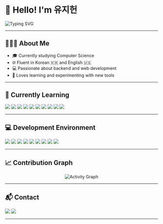 <h1 align="left">👋 Hello! I'm 유지헌</h1>

<p align="left">
  <img src="https://readme-typing-svg.demolab.com?font=Fira+Code&weight=500&pause=1000&color=58A6FF&vCenter=true&width=600&lines=A+Korean+developer+who+loves+clean+code.;Keep+learning+and+building+meaningful+things." alt="Typing SVG" />
</p>

---

## 🧑🏻‍🎓 About Me

- 🎓 Currently studying Computer Science  
- 🌐 Fluent in Korean 🇰🇷 and English 🇺🇸  
- 💻 Passionate about backend and web development  
- 🧠 Loves learning and experimenting with new tools  

---

## 🌱 Currently Learning

<p align="left">
  <a href="https://www.python.org"><img src="https://img.shields.io/badge/Python-3776AB?style=for-the-badge&logo=python&logoColor=white"/></a>
  <a href="https://en.cppreference.com/w/"><img src="https://img.shields.io/badge/C-00599C?style=for-the-badge&logo=c&logoColor=white"/></a>
  <a href="https://isocpp.org/"><img src="https://img.shields.io/badge/C++-00599C?style=for-the-badge&logo=c%2B%2B&logoColor=white"/></a>
  <a href="https://learn.microsoft.com/dotnet/csharp/"><img src="https://img.shields.io/badge/C%23-239120?style=for-the-badge&logo=c-sharp&logoColor=white"/></a>
  <a href="https://www.java.com"><img src="https://img.shields.io/badge/Java-ED8B00?style=for-the-badge&logo=openjdk&logoColor=white"/></a>
  <a href="https://spring.io/"><img src="https://img.shields.io/badge/Spring-6DB33F?style=for-the-badge&logo=spring&logoColor=white"/></a>
  <a href="https://www.mysql.com"><img src="https://img.shields.io/badge/MySQL-4479A1?style=for-the-badge&logo=mysql&logoColor=white"/></a>
  <a href="https://mariadb.org"><img src="https://img.shields.io/badge/MariaDB-003545?style=for-the-badge&logo=mariadb&logoColor=white"/></a>
  <a href="https://www.mongodb.com"><img src="https://img.shields.io/badge/MongoDB-47A248?style=for-the-badge&logo=mongodb&logoColor=white"/></a>
  <a href="https://www.oracle.com/database/"><img src="https://img.shields.io/badge/Oracle-F80000?style=for-the-badge&logo=oracle&logoColor=white"/></a>
</p>

---

## 💻 Development Environment

<p align="left">
  <a href="#"><img src="https://img.shields.io/badge/Visual_Studio_2022-5C2D91?style=for-the-badge&logo=visualstudio&logoColor=white"/></a>
  <a href="#"><img src="https://img.shields.io/badge/IntelliJ_IDEA-000000?style=for-the-badge&logo=intellij-idea&logoColor=white"/></a>
  <a href="#"><img src="https://img.shields.io/badge/CLion-000000?style=for-the-badge&logo=clion&logoColor=white"/></a>
  <a href="#"><img src="https://img.shields.io/badge/PyCharm-000000?style=for-the-badge&logo=pycharm&logoColor=white"/></a>
  <a href="#"><img src="https://img.shields.io/badge/Ollama-000000?style=for-the-badge&logo=ollama&logoColor=white"/></a>
  <a href="#"><img src="https://img.shields.io/badge/Google_Colab-F9AB00?style=for-the-badge&logo=googlecolab&logoColor=black"/></a>
  <a href="#"><img src="https://img.shields.io/badge/Android_Studio-3DDC84?style=for-the-badge&logo=android-studio&logoColor=white"/></a>
  <a href="#"><img src="https://img.shields.io/badge/Xcode-007ACC?style=for-the-badge&logo=xcode&logoColor=white"/></a>
  <a href="#"><img src="https://img.shields.io/badge/macOS-000000?style=for-the-badge&logo=apple&logoColor=white"/></a>
</p>

---

## 📈 Contribution Graph

<p align="center">
  <img src="https://github-readme-activity-graph.vercel.app/graph?username=uzih05&theme=github-dark" alt="Activity Graph" />
</p>

---

## 📬 Contact

<p align="left">
  <a href="mailto:luv.wlgjs@gmail.com"><img src="https://img.shields.io/badge/Gmail-D14836?style=for-the-badge&logo=gmail&logoColor=white"/></a>
  <a href="https://www.instagram.com/uzi._.h"><img src="https://img.shields.io/badge/Instagram-E4405F?style=for-the-badge&logo=instagram&logoColor=white"/></a>
</p>

---
